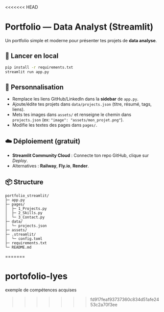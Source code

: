 <<<<<<< HEAD

# Portfolio — Data Analyst (Streamlit)

Un portfolio simple et moderne pour présenter tes projets de **data analyse**.

## 🚀 Lancer en local
```bash
pip install -r requirements.txt
streamlit run app.py
```

## 🧩 Personnalisation
- Remplace les liens GitHub/LinkedIn dans la **sidebar** de `app.py`.
- Ajoute/édite tes projets dans `data/projects.json` (titre, résumé, tags, liens).
- Mets tes images dans `assets/` et renseigne le chemin dans `projects.json` (ex: `"image": "assets/mon_projet.png"`).
- Modifie les textes des pages dans `pages/`.

## ☁️ Déploiement (gratuit)
- **Streamlit Community Cloud** : Connecte ton repo GitHub, clique sur *Deploy*.
- Alternatives : **Railway**, **Fly.io**, **Render**.

## 📦 Structure
```
portfolio_streamlit/
├─ app.py
├─ pages/
│  ├─ 1_Projects.py
│  ├─ 2_Skills.py
│  └─ 3_Contact.py
├─ data/
│  └─ projects.json
├─ assets/
├─ .streamlit/
│  └─ config.toml
├─ requirements.txt
└─ README.md
```
=======
# portofolio-lyes
exemple de compétences acquises 
>>>>>>> fd917feaf93737360c834d51afe2453c2a70f3ee
